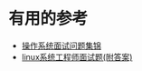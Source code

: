 
# 有用的参考

* [操作系统面试问题集锦](https://blog.csdn.net/justloveyou_/article/details/78304294)
* [linux系统工程师面试题(附答案)](https://blog.csdn.net/ppiao1970hank/article/details/5569160)
